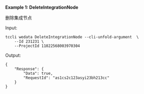 **Example 1: DeleteIntegrationNode**

删除集成节点

Input: 

```
tccli wedata DeleteIntegrationNode --cli-unfold-argument  \
    --Id 231231 \
    --ProjectId 11022568003970304
```

Output: 
```
{
    "Response": {
        "Data": true,
        "RequestId": "as1cs2c123asyi23bh213cc"
    }
}
```

